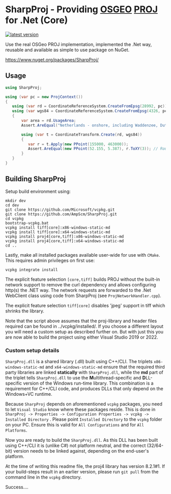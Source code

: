 # SharpProj - Providing [OSGEO](https://www.osgeo.org/projects/proj/) [PROJ](https://proj.org/) for .Net (Core)

[![latest version](https://img.shields.io/nuget/v/SharpProj)](https://www.nuget.org/packages/SharpProj)

Use the real OSGeo PROJ implementation, implemented the .Net way, reusable and available as simple to use package on NuGet.

https://www.nuget.org/packages/SharpProj/

## Usage

```csharp
using SharpProj;

using (var pc = new ProjContext())
{
   using (var rd = CoordinateReferenceSystem.CreateFromEpsg(28992, pc))
   using (var wgs84 = CoordinateReferenceSystem.CreateFromEpsg(4326, pc))
   {
       var area = rd.UsageArea;
       Assert.AreEqual("Netherlands - onshore, including Waddenzee, Dutch Wadden Islands and 12-mile offshore coastal zone.", area.Name);

       using (var t = CoordinateTransform.Create(rd, wgs84))
       {
          var r = t.Apply(new PPoint(155000, 463000));
          Assert.AreEqual(new PPoint(52.155, 5.387), r.ToXY(3)); // Round to 3 decimals for easy testing
       }
   }
}
```

## Building SharpProj
Setup build environment using:

    mkdir dev
    cd dev
    git clone https://github.com/Microsoft/vcpkg.git
    git clone https://github.com/AmpScm/SharpProj.git
    cd vcpkg
    bootstrap-vcpkg.bat
    vcpkg install tiff[core]:x86-windows-static-md
    vcpkg install tiff[core]:x64-windows-static-md
    vcpkg install proj4[core,tiff]:x86-windows-static-md
    vcpkg install proj4[core,tiff]:x64-windows-static-md
    cd ..

Lastly, make all installed packages available user-wide for use with `CMake`. This requires admin privileges on first use:

```
vcpkg integrate install
```

The explicit feature selection `[core,tiff]` builds PROJ without the built-in network support to remove the curl dependency and allows configuring http(s) the .NET way. The network requests are forwarded to the .Net WebClient class using code from SharpProj (see `ProjNetworkHandler.cpp`). 

The explicit feature selection `tiff[core]` disables 'jpeg' support in tiff which shrinks the library. 

Note that the script above assumes that the proj-library and header files required can be found in ../vcpkg/installed/<triplet>.
If you choose a different layout you will need a custom setup as described further on. But with just this you are now able to build the project using either Visual Studio 2019 or 2022.

### Custom setup details

`SharpProj.dll` is a shared library (.dll) built using C++/CLI. The triplets `x86-windows-static-md` and `x64-windows-static-md` ensure that the required third party libraries are linked **statically** with `SharpProj.dll`, while the **md** part of the triplet tells `SharpProj.dll` to use the **M**ultithread-specific and **D**LL-specific version of the Windows run-time library. This combination is a requirement for C++/CLI code, and produces DLLs that only depend on the Windows+VC runtime.

Because `SharpProj` depends on aforementioned `vcpkg` packages, you need to let `Visual Studio` know where these packages reside. This is done in `SharpProj -> Properties -> Configuration Properties -> vcpkg -> Installed Directory` . Please point `Installed Directory` to the `vcpkg` folder on your PC. Ensure this is valid for `All Configurations` and for `All Platforms`.

Now you are ready to build the `SharpProj.dll`. As this DLL has been built using C++/CLI it is (unlike C#) not platform neutral, and the correct (32/64-bit) version needs to be linked against, depending on the end-user's platform.

At the time of writing this readme file, the proj4 library has version 8.2.1#1. If your build-steps result in an earlier version, please run `git pull` from the command line in the `vcpkg` directory.

Success....

